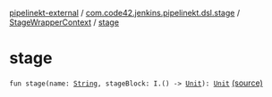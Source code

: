 [pipelinekt-external](../../index.md) / [com.code42.jenkins.pipelinekt.dsl.stage](../index.md) / [StageWrapperContext](index.md) / [stage](./stage.md)

# stage

`fun stage(name: `[`String`](https://kotlinlang.org/api/latest/jvm/stdlib/kotlin/-string/index.html)`, stageBlock: I.() -> `[`Unit`](https://kotlinlang.org/api/latest/jvm/stdlib/kotlin/-unit/index.html)`): `[`Unit`](https://kotlinlang.org/api/latest/jvm/stdlib/kotlin/-unit/index.html) [(source)](https://github.com/code42/pipelinekt/tree/master/dsl/src/main/kotlin/com/code42/jenkins/pipelinekt/dsl/stage/StageWrapperContext.kt#L53)